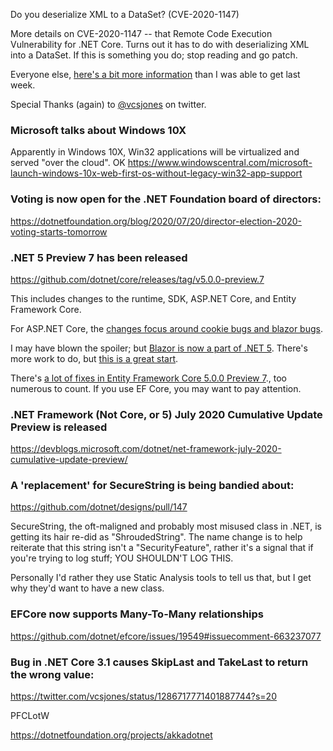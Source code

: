 Do you deserialize XML to a DataSet? (CVE-2020-1147)

More details on CVE-2020-1147 -- that Remote Code Execution Vulnerability for .NET Core. Turns out it has to do with deserializing XML into a DataSet. If this is something you do; stop reading and go patch.

Everyone else, [here's a bit more information](https://docs.microsoft.com/en-us/dotnet/framework/data/adonet/dataset-datatable-dataview/security-guidance) than I was able to get last week.

Special Thanks (again) to [@vcsjones](https://twitter.com/vcsjones) on twitter.


### Microsoft talks about Windows 10X

Apparently in Windows 10X, Win32 applications will be virtualized and served "over the cloud". OK https://www.windowscentral.com/microsoft-launch-windows-10x-web-first-os-without-legacy-win32-app-support


### Voting is now open for the .NET Foundation board of directors: 

https://dotnetfoundation.org/blog/2020/07/20/director-election-2020-voting-starts-tomorrow

### .NET 5 Preview 7 has been released

https://github.com/dotnet/core/releases/tag/v5.0.0-preview.7

This includes changes to the runtime, SDK, ASP.NET Core, and Entity Framework Core.

For ASP.NET Core, the [changes focus around cookie bugs and blazor bugs](https://github.com/dotnet/aspnetcore/issues?q=is%3Aissue+milestone%3A5.0.0-preview7+label%3ADone+label%3Abug+is%3Aclosed).

I may have blown the spoiler; but [Blazor is now a part of .NET 5](https://github.com/dotnet/aspnetcore/issues/20519). There's more work to do, but [this is a great start](https://github.com/dotnet/aspnetcore/issues/21514).

There's [a lot of fixes in Entity Framework Core 5.0.0 Preview 7](https://github.com/dotnet/efcore/issues?q=is%3Aissue+milestone%3A5.0.0-preview7+is%3Aclosed+label%3Atype-bug+is%3Aclosed)., too numerous to count.  If you use EF Core, you may want to pay attention.   

### .NET Framework (Not Core, or 5) July 2020 Cumulative Update Preview is released

https://devblogs.microsoft.com/dotnet/net-framework-july-2020-cumulative-update-preview/

### A 'replacement' for SecureString is being bandied about:

https://github.com/dotnet/designs/pull/147

SecureString, the oft-maligned and probably most misused class in .NET, is getting its hair re-did as "ShroudedString".  The name change is to help reiterate that this string isn't a "SecurityFeature", rather it's a signal that if you're trying to log stuff; YOU SHOULDN'T LOG THIS.

Personally I'd rather they use Static Analysis tools to tell us that, but I get why they'd want to have a new class.

### EFCore now supports Many-To-Many relationships

https://github.com/dotnet/efcore/issues/19549#issuecomment-663237077

### Bug in .NET Core 3.1 causes SkipLast and TakeLast to return the wrong value:

https://twitter.com/vcsjones/status/1286717771401887744?s=20

PFCLotW

https://dotnetfoundation.org/projects/akkadotnet


